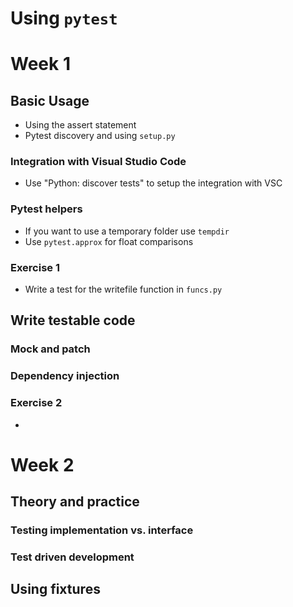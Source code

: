 # Using `pytest`

# Week 1

## Basic Usage

- Using the assert statement
- Pytest discovery and using `setup.py`

### Integration with Visual Studio Code

- Use "Python: discover tests" to setup the integration with VSC

### Pytest helpers

- If you want to use a temporary folder use `tempdir`
- Use `pytest.approx` for float comparisons

### Exercise 1

- Write a test for the writefile function in `funcs.py`

## Write testable code

### Mock and patch

### Dependency injection

### Exercise 2

- 

# Week 2

## Theory and practice

### Testing implementation vs. interface

### Test driven development

## Using fixtures